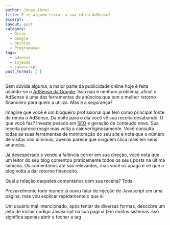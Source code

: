 ```yaml
---
author: Jonas Abreu
title: E se alguém trocar a sua id do AdSense?
excerpt:
layout: post
category:
  - Dicas
  - Google
  - Opiniao
  - Programacao
tags:
  - adsense
  - injecao
  - javascript
post_format: [ ]
---
```

Sem dúvida alguma, a maior parte da publicidade online hoje é feita usando-se o [AdSense da Google][1]. Isso não é nenhum problema, afinal o AdSense é uma das ferramentas de anúncios que tem o melhor retorno financeiro para quem a utiliza. Mas e a segurança?

Imagine que você é um blogueiro profissional que tem como principal fonte de renda o AdSense. Da noite para o dia você vê sua receita desabando. O que você faz? Investe pesado em [SEO][2] e geração de conteúdo novo. Sua receita parece reagir mas volta a cair vertiginosamente. Você consulta todas as suas ferramentas de monitoração do seu site e nota que o número de visitas não diminuiu, apenas parece que ninguém clica mais em seus anúncios.

Já desesperado e vendo a falência correr em sua direção, você nota que um leitor do seu blog comentou praticamente todos os seus posts na última semana. Os comentários até são relevantes, mas você os apaga e vê que o blog volta a dar retorno financeiro.

Qual a relação daqueles comentários com sua receita? Toda.

Provavelmente todo mundo já ouviu falar de injeção de Javascript em uma página, mas vou explicar rapidamente o que é:

Um usuário mal intencionado, após tentar de diversas formas, descobre um jeito de incluir código Javascript na sua página (Em muitos sistemas isso significa apenas abrir e fechar a tag <script> em um formulário e depois submeter) e usa isso para mudar o comportamento do site.

Javascript é uma linguagem absurdamente poderosa e flexivel (vejam JQuery e Prototype, por exemplo). Além desse poder todo, o navegador constrói uma estrutura com todos os elementos da página que pode ser manipulada livremente por Javascript.

Juntando tudo isso em um bolo só, temos um ataque formidável e de difícil detecção. Como funcionaria esse ataque (aqui pensando apenas num blog, mas a idéia é extensível para muitos outros lugares)? Simples:

1.  Descobre-se uma forma de injetar Javascript na página através dos comentários.
2.  Injeta-se o script junto com um comentário razoável em relação ao post.
3.  Quando o post é exibido e o script é rodado, ele varre a página procurando pela id do AdSense e troca por outra (a do usuário).
4.  Sempre que alguém clicar em um anúncio, o clique será atribuído à id nova, e não à do dono do blog.

E acreditem, é realmente muito fácil fazer um script desses. Mas por que isso funciona?

Como os usuários do AdSense já devem ter notado, você não precisa cadastrar todos os sites onde sua id vai aparecer. Isso significa que a Google não tem como saber qual id deve vir de qual site. Um exemplo disso (mas esse é legal) é um desses plugins para inserir AdSense no WordPress. Em um checkbox você pode destinar para o autor do plugin 5% dos cliques em anúncio que você tiver. Ele faz isso colocando a id dele em 5% dos anúncios.

Mas a Google deveria encontrar um jeito de bloquear isso? Creio que não. Isso é uma característica do AdSense que o deixa bem flexível.

O verdadeiro problema é a injeção de script. Esse é um pesadelo do mundo atual. Sempre que você recebe os dados de uma fonte insegura (no caso qualquer conteúdo gerado por usuários), você deve limpá-lo e garantir que não exista nada que possa comprometer o seu sistema.

Mas isso raramente é feito de forma efetiva (quando é feito…), o que resulta em sites expostos. Já passou muito da hora dos programadores (em especial os que desenvolvem para web) se preocuparem em evitar o bom e velho “‘;DROP TABLE Funcionario;” que alguém colocou em um formulário qualquer por diversão.

**Nota:** Não me lembro de ter visto em lugar algum alguém mencionar um ataque como esse que eu descrevi acima, mas isso não significa que ninguém já esteja usando idéias semelhantes a essa. Segurança é um assunto importante que **deve** ser mais discutido. 
**Posts Relacionados:** 
*   No related posts









**Acompanhe-nos por [ RSS][4], por [Email][5] ou via [Twitter][6].**  
Veja como ter um desconto no [Dreamhost][7]: um excelente servidor web.

 [1]: http://adsense.google.com
 [2]: http://en.wikipedia.org/wiki/Search_Engine_Optimization





